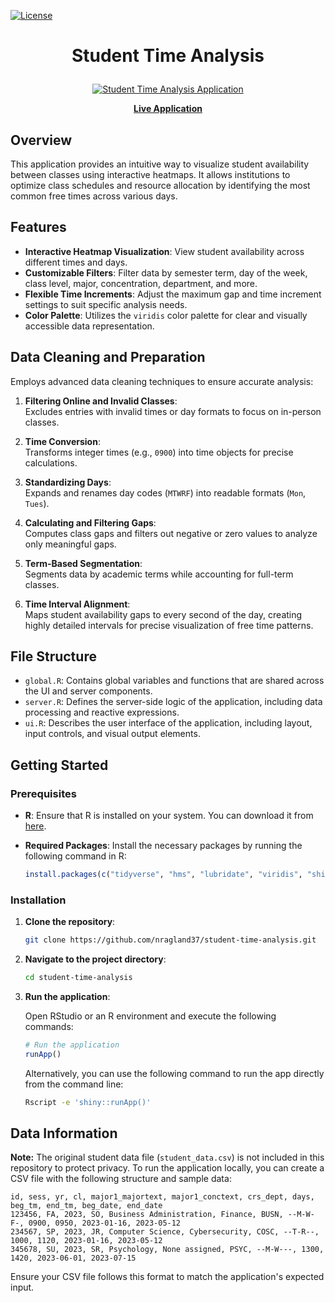 [![License](https://img.shields.io/badge/license-MIT-blue)](https://github.com/nragland37/student-time-analysis/blob/main/LICENSE)

# <p align="center"> Student Time Analysis </p>

<p align="center">
  <a href="https://nragland37.shinyapps.io/timeanalysis/" target="_blank">
    <img src="assets/shiny-demo.gif" alt="Student Time Analysis Application"> 
  </a>
</p>

<p align="center">
  <a href="https://nragland37.shinyapps.io/timeanalysis/" target="_blank"><b>Live Application</b></a> 
</p>


## Overview

This application provides an intuitive way to visualize student availability between classes using interactive heatmaps. It allows institutions to optimize class schedules and resource allocation by identifying the most common free times across various days.

## Features

- **Interactive Heatmap Visualization**: View student availability across different times and days.
- **Customizable Filters**: Filter data by semester term, day of the week, class level, major, concentration, department, and more.
- **Flexible Time Increments**: Adjust the maximum gap and time increment settings to suit specific analysis needs.
- **Color Palette**: Utilizes the `viridis` color palette for clear and visually accessible data representation.

## Data Cleaning and Preparation

Employs advanced data cleaning techniques to ensure accurate analysis:

1. **Filtering Online and Invalid Classes**:<br>
   Excludes entries with invalid times or day formats to focus on in-person classes.

3. **Time Conversion**:<br>
   Transforms integer times (e.g., `0900`) into time objects for precise calculations.

5. **Standardizing Days**:<br>
   Expands and renames day codes (`MTWRF`) into readable formats (`Mon`, `Tues`).

7. **Calculating and Filtering Gaps**:<br>
   Computes class gaps and filters out negative or zero values to analyze only meaningful gaps.

9. **Term-Based Segmentation**:<br>
    Segments data by academic terms while accounting for full-term classes.

11. **Time Interval Alignment**:<br>
    Maps student availability gaps to every second of the day, creating highly detailed intervals for precise visualization of free time patterns. 

## File Structure

- `global.R`: Contains global variables and functions that are shared across the UI and server components.
- `server.R`: Defines the server-side logic of the application, including data processing and reactive expressions.
- `ui.R`: Describes the user interface of the application, including layout, input controls, and visual output elements.

## Getting Started

### Prerequisites

- **R**: Ensure that R is installed on your system. You can download it from [here](https://cran.r-project.org/).
- **Required Packages**: Install the necessary packages by running the following command in R:

  ```R
  install.packages(c("tidyverse", "hms", "lubridate", "viridis", "shiny", "plotly"))

### Installation

1. **Clone the repository**:
   ```bash
   git clone https://github.com/nragland37/student-time-analysis.git
   ```
2. **Navigate to the project directory**:
   ```bash
   cd student-time-analysis
   ```

3. **Run the application**:

   Open RStudio or an R environment and execute the following commands:
   ```R
   # Run the application
   runApp()
   ```

   Alternatively, you can use the following command to run the app directly from the command line:
   ```bash
   Rscript -e 'shiny::runApp()'
   ```

## Data Information

**Note:** The original student data file (`student_data.csv`) is not included in this repository to protect privacy. To run the application locally, you can create a CSV file with the following structure and sample data:

```
id, sess, yr, cl, major1_majortext, major1_conctext, crs_dept, days, beg_tm, end_tm, beg_date, end_date
123456, FA, 2023, SO, Business Administration, Finance, BUSN, --M-W-F-, 0900, 0950, 2023-01-16, 2023-05-12
234567, SP, 2023, JR, Computer Science, Cybersecurity, COSC, --T-R--, 1000, 1120, 2023-01-16, 2023-05-12
345678, SU, 2023, SR, Psychology, None assigned, PSYC, --M-W---, 1300, 1420, 2023-06-01, 2023-07-15
```

Ensure your CSV file follows this format to match the application's expected input.


